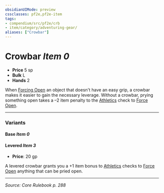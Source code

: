 ```yaml
---
obsidianUIMode: preview
cssclasses: pf2e,pf2e-item
tags:
- compendium/src/pf2e/crb
- item/category/adventuring-gear/
aliases: ["Crowbar"]
---
```

# Crowbar *Item 0*  

- **Price** 5 sp
- **Bulk** L
- **Hands** 2

When [Forcing Open](rules/actions/force-open.md) an object that doesn't have an easy grip, a crowbar makes it easier to gain the necessary leverage. Without a crowbar, prying something open takes a –2 item penalty to the [Athletics](compendium/skills.md#Athletics) check to [Force Open](rules/actions/force-open.md).

---

### Variants

#### Base *Item 0*


#### Levered *Item 3*

- **Price**: 20 gp

A levered crowbar grants you a +1 item bonus to [Athletics](compendium/skills.md#Athletics) checks to [Force Open](rules/actions/force-open.md) anything that can be pried open.

---
*Source: Core Rulebook p. 288*